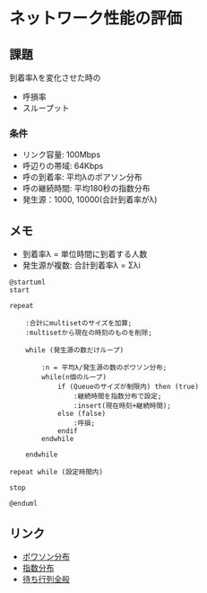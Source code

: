 # ネットワーク性能の評価

## 課題

到着率λを変化させた時の

- 呼損率
- スループット

### 条件

- リンク容量: 100Mbps
- 呼辺りの帯域: 64Kbps
- 呼の到着率: 平均λのポアソン分布
- 呼の継続時間: 平均180秒の指数分布
- 発生源：1000, 10000(合計到着率がλ)

## メモ

- 到着率λ = 単位時間に到着する人数
- 発生源が複数: 合計到着率λ = Σλi

```plantuml
@startuml
start

repeat

    :合計にmultisetのサイズを加算;
    :multisetから現在の時刻のものを削除;

    while (発生源の数だけループ)

        :n = 平均λ/発生源の数のポワソン分布;
        while(n個のループ)
            if (Queueのサイズが制限内) then (true)
                :継続時間を指数分布で設定;
                :insert(現在時刻+継続時間);
            else (false)
                :呼損;
            endif
        endwhile

    endwhile

repeat while (設定時間内)

stop

@enduml
```

## リンク

- [ポワソン分布](https://cpprefjp.github.io/reference/random/poisson_distribution.html)
- [指数分布](https://cpprefjp.github.io/reference/random/exponential_distribution.html)
- [待ち行列全般](http://www.kogures.com/hitoshi/webtext/or-que-mm1n/index.html)
